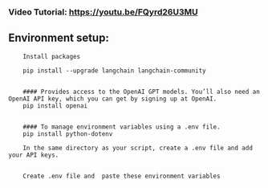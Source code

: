 ### Video Tutorial: https://youtu.be/FQyrd26U3MU

## Environment setup:

		Install packages

		pip install --upgrade langchain langchain-community 


		#### Provides access to the OpenAI GPT models. You’ll also need an OpenAI API key, which you can get by signing up at OpenAI.
		pip install openai


		#### To manage environment variables using a .env file.
		pip install python-dotenv

		In the same directory as your script, create a .env file and add your API keys.


		Create .env file and  paste these environment variables
 




